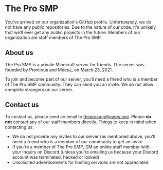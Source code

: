 # The Pro SMP
You've arrived on our organization's GitHub profile. Unfortunately, we do not have any public repositories. Due to the nature of our code, it's unlikely that we'll ever get any public projects in the future.
Members of our organization are staff members of The Pro SMP.

## About us
The Pro SMP is a private Minecraft server for friends. The server was founded by Proxtious and MeesJ_ on March 23, 2021.

To join and become part of our server, you'll need a friend who is a member of The Pro SMP community. They can send you an invite. We do not allow complete strangers on our server.

## Contact us
To contact us, please send an email to [theprosmp@mees.one](mailto:theprosmp@mees.one). Please **do not** contact any of our staff members directly.
Things to keep in mind when contacting us:
- We do not provide any invites to our server (as mentioned above, you'll need a friend who is a member of our community to get an invite
- If you're a member of The Pro SMP, DM an online staff member with your inquiry on Discord (unless you're emailing us because your Discord account was terminated, hacked or locked)
- Unsolicited advertisements for hosting services are not appreciated
